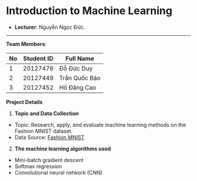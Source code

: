 # Introduction to Machine Learning

- **Lecturer**: Nguyễn Ngọc Đức.

---

**Team Members**:

| **No**  | **Student ID** | **Full Name**         |
| ------- | -------------- | ----------------------|
| 1       | 20127476	    | Đỗ Đức Duy           |
| 2       | 20127449       | Trần Quốc Bảo         |
| 3       | 20127452       | Hồ Đăng Cao           |

**Project Details**
1. **Topic and Data Collection**
- Topic: Research, apply, and evaluate machine learning methods on the Fashion MNIST dataset.
- Data Source: [Fashion MNIST](https://www.kaggle.com/datasets/zalando-research/fashionmnist?resource=download&select=fashion-mnist_test.csv)

2. **The machine learning algorithms used**
- Mini-batch gradient descent
- Softmax regression
- Convolutional neural network (CNN)
